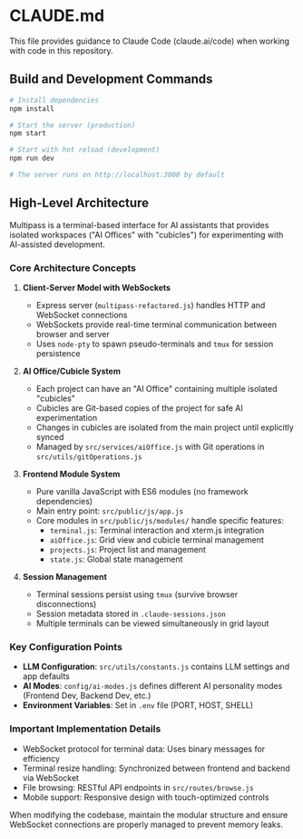 # CLAUDE.md

This file provides guidance to Claude Code (claude.ai/code) when working with code in this repository.

## Build and Development Commands

```bash
# Install dependencies
npm install

# Start the server (production)
npm start

# Start with hot reload (development)
npm run dev

# The server runs on http://localhost:3000 by default
```

## High-Level Architecture

Multipass is a terminal-based interface for AI assistants that provides isolated workspaces ("AI Offices" with "cubicles") for experimenting with AI-assisted development.

### Core Architecture Concepts

1. **Client-Server Model with WebSockets**
   - Express server (`multipass-refactored.js`) handles HTTP and WebSocket connections
   - WebSockets provide real-time terminal communication between browser and server
   - Uses `node-pty` to spawn pseudo-terminals and `tmux` for session persistence

2. **AI Office/Cubicle System**
   - Each project can have an "AI Office" containing multiple isolated "cubicles"
   - Cubicles are Git-based copies of the project for safe AI experimentation
   - Changes in cubicles are isolated from the main project until explicitly synced
   - Managed by `src/services/aiOffice.js` with Git operations in `src/utils/gitOperations.js`

3. **Frontend Module System**
   - Pure vanilla JavaScript with ES6 modules (no framework dependencies)
   - Main entry point: `src/public/js/app.js`
   - Core modules in `src/public/js/modules/` handle specific features:
     - `terminal.js`: Terminal interaction and xterm.js integration
     - `aiOffice.js`: Grid view and cubicle terminal management
     - `projects.js`: Project list and management
     - `state.js`: Global state management

4. **Session Management**
   - Terminal sessions persist using `tmux` (survive browser disconnections)
   - Session metadata stored in `.claude-sessions.json`
   - Multiple terminals can be viewed simultaneously in grid layout

### Key Configuration Points

- **LLM Configuration**: `src/utils/constants.js` contains LLM settings and app defaults
- **AI Modes**: `config/ai-modes.js` defines different AI personality modes (Frontend Dev, Backend Dev, etc.)
- **Environment Variables**: Set in `.env` file (PORT, HOST, SHELL)

### Important Implementation Details

- WebSocket protocol for terminal data: Uses binary messages for efficiency
- Terminal resize handling: Synchronized between frontend and backend via WebSocket
- File browsing: RESTful API endpoints in `src/routes/browse.js`
- Mobile support: Responsive design with touch-optimized controls

When modifying the codebase, maintain the modular structure and ensure WebSocket connections are properly managed to prevent memory leaks.